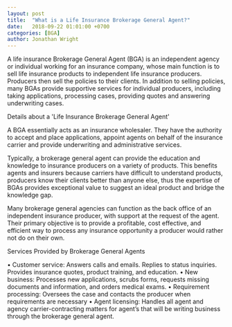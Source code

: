 ```yaml
---
layout: post
title:  "What is a Life Insurance Brokerage General Agent?"
date:   2018-09-22 01:01:00 +0700
categories: [BGA]
author: Jonathan Wright
---
```

A life insurance Brokerage General Agent (BGA) is an independent agency or individual working for an insurance company, whose main function is to sell life insurance products to independent life insurance producers. Producers then sell the policies to their clients. In addition to selling policies, many BGAs provide supportive services for individual producers, including taking applications, processing cases, providing quotes and answering underwriting cases.

Details about a 'Life Insurance Brokerage General Agent'

A BGA essentially acts as an insurance wholesaler. They have the authority to accept and place applications, appoint agents on behalf of the insurance carrier and provide underwriting and administrative services.

Typically, a brokerage general agent can provide the education and knowledge to insurance producers on a variety of products. This benefits agents and insurers because carriers have difficult to understand products, producers know their clients better than anyone else, thus the expertise of BGAs provides exceptional value to suggest an ideal product and bridge the knowledge gap.

Many brokerage general agencies can function as the back office of an independent insurance producer, with support at the request of the agent. Their primary objective is to provide a profitable, cost effective, and efficient way to process any insurance opportunity a producer would rather not do on their own.

Services Provided by Brokerage General Agents

•	Customer service: Answers calls and emails. Replies to status inquiries. Provides insurance quotes, product training, and education.
•	New business: Processes new applications, scrubs forms, requests missing documents and information, and orders medical exams.
•	Requirement processing: Oversees the case and contacts the producer when requirements are necessary
•	Agent licensing: Handles all agent and agency carrier-contracting matters for agent’s that will be writing business through the brokerage general agent.
